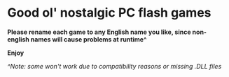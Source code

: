 # Good ol' nostalgic PC flash games

**Please rename each game to any English name you like, since non-english names will cause problems at runtime^**

**Enjoy**

*^Note: some won't work due to compatibility reasons or missing .DLL files*
